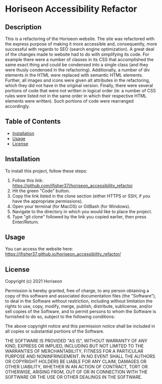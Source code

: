 # Horiseon Accessibility Refactor

## Description
This is a refactoring of the Horiseon website. The site was refactored with the express purpose of making it more accessible and, consequently, more successful with regards to SEO (search engine optimization). A great deal of the changes made to website had to do with simplifying its code. For example there were a number of classes in its CSS that accomplished the same exact thing and could be condensed into a single class (and they were thusly condensed in the refactoring). Additionally, a number of div elements in the HTML were replaced with semantic HTML elements. Further, all images and icons were given alt attributes in the refactoring, which they did not have in the original version. Finally, there were several portions of code that were not written in logical order (ie: a number of CSS rules were listed not in the same order in which their respective HTML elements were written). Such portions of code were rearranged accordingly.

## Table of Contents 
- [Installation](#installation)
- [Usage](#usage)
- [License](#license)

## Installation
To install this project, follow these steps:

1) Follow this link: https://github.com/jfisher37/horiseon_accessibility_refactor
2) Hit the green "Code" button.
3) Copy the link listed in the clone section (either HTTPS or SSH, if you have the appropriate permissions). 
4) Open your terminal (for MacOS) or GitBash (for Windows). 
5) Navigate to the directory in which you would like to place the project.
6) Type "git clone" followed by the link you copied earlier, then press Enter/Return.

## Usage
You can access the website here: 
https://jfisher37.github.io/horiseon_accessibility_refactor/


## License
Copyright (c) 2021 Horiseon

Permission is hereby granted, free of charge, to any person obtaining a copy
of this software and associated documentation files (the "Software"), to deal
in the Software without restriction, including without limitation the rights
to use, copy, modify, merge, publish, distribute, sublicense, and/or sell
copies of the Software, and to permit persons to whom the Software is
furnished to do so, subject to the following conditions:

The above copyright notice and this permission notice shall be included in all
copies or substantial portions of the Software.

THE SOFTWARE IS PROVIDED "AS IS", WITHOUT WARRANTY OF ANY KIND, EXPRESS OR
IMPLIED, INCLUDING BUT NOT LIMITED TO THE WARRANTIES OF MERCHANTABILITY,
FITNESS FOR A PARTICULAR PURPOSE AND NONINFRINGEMENT. IN NO EVENT SHALL THE
AUTHORS OR COPYRIGHT HOLDERS BE LIABLE FOR ANY CLAIM, DAMAGES OR OTHER
LIABILITY, WHETHER IN AN ACTION OF CONTRACT, TORT OR OTHERWISE, ARISING FROM,
OUT OF OR IN CONNECTION WITH THE SOFTWARE OR THE USE OR OTHER DEALINGS IN THE
SOFTWARE.

